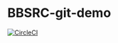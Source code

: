 # BBSRC-git-demo
[![CircleCI](https://circleci.com/gh/salonikrishnan/BBSRC-git-demo.svg?style=svg)](https://circleci.com/gh/salonikrishnan/BBSRC-git-demo)
